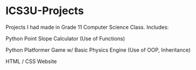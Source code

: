 # ICS3U-Projects
Projects I had made in Grade 11 Computer Science Class.
Includes:

Python Point Slope Calculator (Use of Functions)

Python Platformer Game w/ Basic Physics Engine (Use of OOP, Inheritance)

HTML / CSS Website
